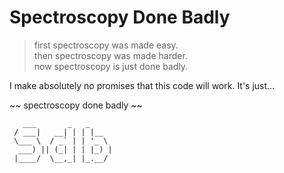 # Spectroscopy Done Badly

> first spectroscopy was made easy.  
> then spectroscopy was made harder.  
> now spectroscopy is just done badly.

I make absolutely no promises that this code will work. It's just...

~~ spectroscopy done badly ~~

```text
   ___       _   _      
 / ___|   __| | | |__   
 \___ \  / _` | | '_ \  
  ___) || (_| | | |_) | 
 |____/  \__,_| |_.__/

